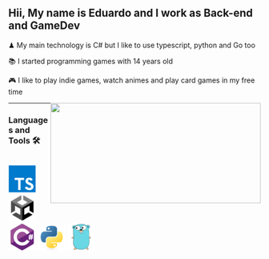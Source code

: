 ## Hii, My name is Eduardo and I work as Back-end and GameDev

<p align="left">
    ♟ My main technology is C# but I like to use typescript, python and Go too
</p>

<p align="left">📚 I started programming games with 14 years old</p>

<p align="left">
    🎮 I like to play indie games, watch animes and play card games in my free
    time
</p>

<img
    src="https://i.pinimg.com/originals/00/05/3b/00053bfd16ab1eb04dc1e17a1dd8e3d5.gif"
    min-width="300px"
    max-width="500px"
    width="420px"
    height="200"
    align="right"
/>



--- 

### Languages and Tools 🛠

<div style="vertical-align: middle">
    <br />
    <img
        src="https://raw.githubusercontent.com/devicons/devicon/master/icons/typescript/typescript-original.svg"
        width="55"
        height="55"
    />
    <img
        src="https://raw.githubusercontent.com/devicons/devicon/master/icons/unity/unity-original.svg"
        width="55"
        height="55"
    />
    <img
        src="https://github.com/devicons/devicon/blob/master/icons/csharp/csharp-original.svg"
        width="55"
        height="55"
    />
    <img
        src="https://github.com/devicons/devicon/blob/master/icons/python/python-original.svg"
        width="55"
        height="55"
    />
    <img
        src="https://raw.githubusercontent.com/devicons/devicon/master/icons/go/go-original.svg"
        width="55"
        height="55"
    />
</div>
